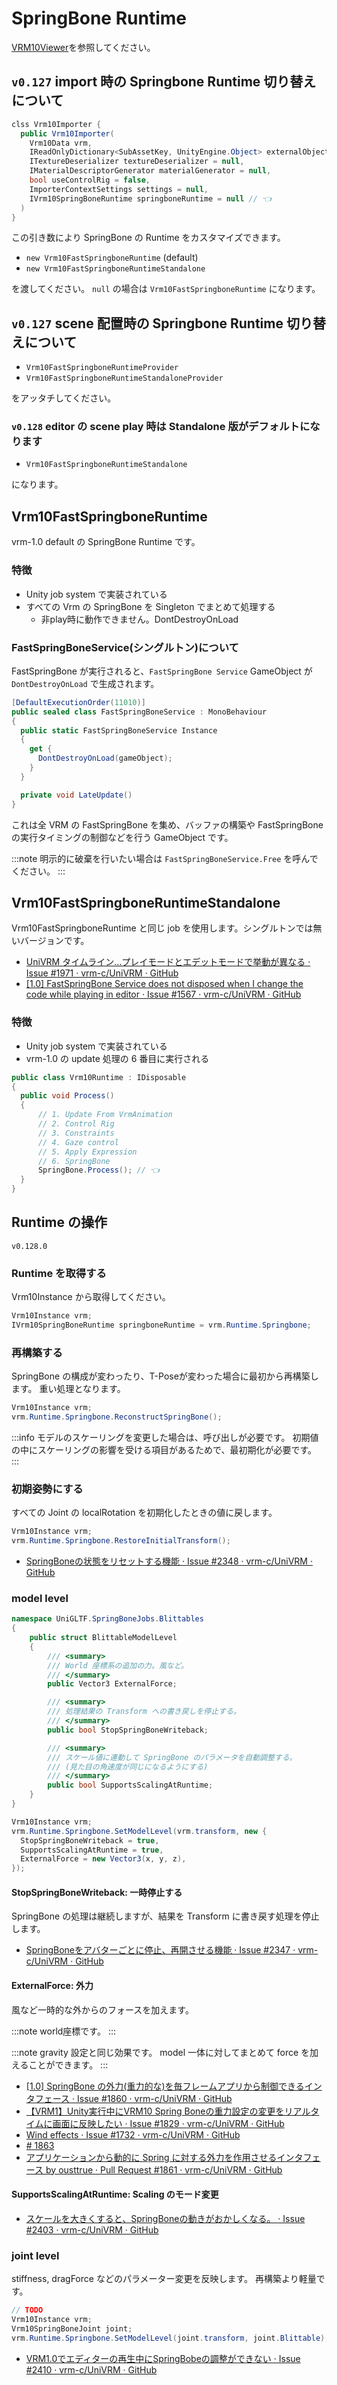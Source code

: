 # SpringBone Runtime

[VRM10Viewer](https://github.com/vrm-c/UniVRM/blob/master/Assets/VRM10_Samples/VRM10Viewer/VRM10ViewerUI.cs)を参照してください。

## `v0.127` import 時の Springbone Runtime 切り替えについて

```cs
clss Vrm10Importer {
  public Vrm10Importer(
    Vrm10Data vrm,
    IReadOnlyDictionary<SubAssetKey, UnityEngine.Object> externalObjectMap = null,
    ITextureDeserializer textureDeserializer = null,
    IMaterialDescriptorGenerator materialGenerator = null,
    bool useControlRig = false,
    ImporterContextSettings settings = null,
    IVrm10SpringBoneRuntime springboneRuntime = null // 👈
  )
}
```

この引き数により SpringBone の Runtime をカスタマイズできます。

- `new Vrm10FastSpringboneRuntime` (default)
- `new Vrm10FastSpringboneRuntimeStandalone`

を渡してください。
`null` の場合は `Vrm10FastSpringboneRuntime` になります。

## `v0.127` scene 配置時の Springbone Runtime 切り替えについて

- `Vrm10FastSpringboneRuntimeProvider`
- `Vrm10FastSpringboneRuntimeStandaloneProvider`

をアッタチしてください。

### `v0.128` editor の scene play 時は Standalone 版がデフォルトになります

- `Vrm10FastSpringboneRuntimeStandalone`

になります。

## Vrm10FastSpringboneRuntime

vrm-1.0 default の SpringBone Runtime です。

### 特徴

- Unity job system で実装されている
- すべての Vrm の SpringBone を Singleton でまとめて処理する
  - 非play時に動作できません。DontDestroyOnLoad

### FastSpringBoneService(シングルトン)について

FastSpringBone が実行されると、`FastSpringBone Service` GameObject が `DontDestroyOnLoad` で生成されます。

```cs
[DefaultExecutionOrder(11010)]
public sealed class FastSpringBoneService : MonoBehaviour
{
  public static FastSpringBoneService Instance
  {
    get {
      DontDestroyOnLoad(gameObject);
    }
  }

  private void LateUpdate()
}
```

これは全 VRM の FastSpringBone を集め、バッファの構築や FastSpringBone の実行タイミングの制御などを行う GameObject です。

:::note
明示的に破棄を行いたい場合は `FastSpringBoneService.Free` を呼んでください。
:::

## Vrm10FastSpringboneRuntimeStandalone

Vrm10FastSpringboneRuntime と同じ job を使用します。シングルトンでは無いバージョンです。

- [UniVRM タイムライン…プレイモードとエデットモードで挙動が異なる · Issue #1971 · vrm-c/UniVRM · GitHub](https://github.com/vrm-c/UniVRM/issues/1971)
- [\[1.0\] FastSpringBone Service does not disposed when I change the code while playing in editor · Issue #1567 · vrm-c/UniVRM · GitHub](https://github.com/vrm-c/UniVRM/issues/1567)

### 特徴

- Unity job system で実装されている
- vrm-1.0 の update 処理の 6 番目に実行される

```cs
public class Vrm10Runtime : IDisposable
{
  public void Process()
  {
      // 1. Update From VrmAnimation
      // 2. Control Rig
      // 3. Constraints
      // 4. Gaze control
      // 5. Apply Expression
      // 6. SpringBone
      SpringBone.Process(); // 👈
  }
}
```

## Runtime の操作

`v0.128.0`

### Runtime を取得する

Vrm10Instance から取得してください。

```cs
Vrm10Instance vrm;
IVrm10SpringBoneRuntime springboneRuntime = vrm.Runtime.Springbone;
```

### 再構築する

SpringBone の構成が変わったり、T-Poseが変わった場合に最初から再構築します。
重い処理となります。

```cs
Vrm10Instance vrm;
vrm.Runtime.Springbone.ReconstructSpringBone();
```

:::info
モデルのスケーリングを変更した場合は、呼び出しが必要です。
初期値の中にスケーリングの影響を受ける項目があるためで、最初期化が必要です。
:::

### 初期姿勢にする

すべての Joint の localRotation を初期化したときの値に戻します。

```cs
Vrm10Instance vrm;
vrm.Runtime.Springbone.RestoreInitialTransform();
```

- [SpringBoneの状態をリセットする機能 · Issue #2348 · vrm-c/UniVRM · GitHub](https://github.com/vrm-c/UniVRM/issues/2348)

### model level

```cs
namespace UniGLTF.SpringBoneJobs.Blittables
{
    public struct BlittableModelLevel
    {
        /// <summary>
        /// World 座標系の追加の力。風など。
        /// </summary>
        public Vector3 ExternalForce;

        /// <summary>
        /// 処理結果の Transform への書き戻しを停止する。
        /// </summary>
        public bool StopSpringBoneWriteback;

        /// <summary>
        /// スケール値に連動して SpringBone のパラメータを自動調整する。
        /// (見た目の角速度が同じになるようにする)
        /// </summary>
        public bool SupportsScalingAtRuntime;
    }
}

Vrm10Instance vrm;
vrm.Runtime.Springbone.SetModelLevel(vrm.transform, new {
  StopSpringBoneWriteback = true,
  SupportsScalingAtRuntime = true,
  ExternalForce = new Vector3(x, y, z),
});
```

#### StopSpringBoneWriteback: 一時停止する

SpringBone の処理は継続しますが、結果を Transform に書き戻す処理を停止します。

- [SpringBoneをアバターごとに停止、再開させる機能 · Issue #2347 · vrm-c/UniVRM · GitHub](https://github.com/vrm-c/UniVRM/issues/2347)

#### ExternalForce: 外力

風など一時的な外からのフォースを加えます。

:::note
world座標です。
:::

:::note
gravity 設定と同じ効果です。
model 一体に対してまとめて force を加えることができます。
:::

- [\[1.0\] SpringBone の外力(重力的な)を毎フレームアプリから制御できるインタフェース · Issue #1860 · vrm-c/UniVRM · GitHub](https://github.com/vrm-c/UniVRM/issues/1860)
- [【VRM1】Unity実行中にVRM10 Spring Boneの重力設定の変更をリアルタイムに画面に反映したい · Issue #1829 · vrm-c/UniVRM · GitHub](https://github.com/vrm-c/UniVRM/issues/1829)
- [Wind effects · Issue #1732 · vrm-c/UniVRM · GitHub](https://github.com/vrm-c/UniVRM/issues/1732)
- [\# 1863](https://github.com/vrm-c/UniVRM/pull/1868)
- [アプリケーションから動的に Spring に対する外力を作用させるインタフェース by ousttrue · Pull Request #1861 · vrm-c/UniVRM · GitHub](https://github.com/vrm-c/UniVRM/pull/1861)

#### SupportsScalingAtRuntime: Scaling のモード変更

- [スケールを大きくすると、SpringBoneの動きがおかしくなる。 · Issue #2403 · vrm-c/UniVRM · GitHub](https://github.com/vrm-c/UniVRM/issues/2403)

### joint level

stiffness, dragForce などのパラメーター変更を反映します。
再構築より軽量です。

```cs
// TODO
Vrm10Instance vrm;
Vrm10SpringBoneJoint joint;
vrm.Runtime.Springbone.SetModelLevel(joint.transform, joint.Blittable);
```

- [VRM1.0でエディターの再生中にSpringBobeの調整ができない · Issue #2410 · vrm-c/UniVRM · GitHub](https://github.com/vrm-c/UniVRM/issues/2410)
